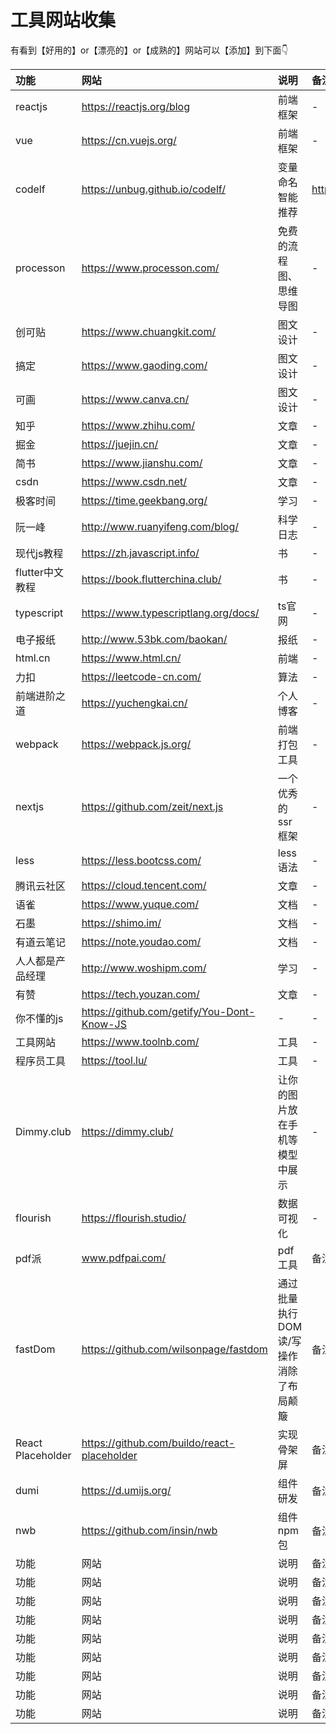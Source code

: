 # 工具网站收集

有看到【好用的】or【漂亮的】or【成熟的】网站可以【添加】到下面👇

| 功能 | 网站 | 说明 | 备注 |
| :-----| :---- | :---- | :---- |
| reactjs | https://reactjs.org/blog | 前端框架 | - |
| vue | https://cn.vuejs.org/ | 前端框架 | - |
| codelf | https://unbug.github.io/codelf/ | 变量命名智能推荐 | https://github.com/unbug/codelf |
| processon | https://www.processon.com/ | 免费的流程图、思维导图 | - |
| 创可贴 | https://www.chuangkit.com/ | 图文设计 | - |
| 搞定 | https://www.gaoding.com/ | 图文设计 | - |
| 可画 | https://www.canva.cn/ | 图文设计 | - |
| 知乎 | https://www.zhihu.com/ | 文章 | - |
| 掘金 | https://juejin.cn/ | 文章 | - |
| 简书 | https://www.jianshu.com/ | 文章 | - |
| csdn | https://www.csdn.net/ | 文章 | - |
| 极客时间 | https://time.geekbang.org/ | 学习 | - |
| 阮一峰 | http://www.ruanyifeng.com/blog/ | 科学日志 | - |
| 现代js教程 | https://zh.javascript.info/ | 书 | - |
| flutter中文教程 | https://book.flutterchina.club/ | 书 | - |
| typescript | https://www.typescriptlang.org/docs/ | ts官网 | - |
| 电子报纸 | http://www.53bk.com/baokan/ | 报纸 | - |
| html.cn | https://www.html.cn/ | 前端 | - |
| 力扣 | https://leetcode-cn.com/ | 算法 | - |
| 前端进阶之道 | https://yuchengkai.cn/ | 个人博客 | - |
| webpack | https://webpack.js.org/ | 前端打包工具 | - |
| nextjs | https://github.com/zeit/next.js | 一个优秀的ssr框架 | - |
| less | https://less.bootcss.com/ | less语法 | - |
| 腾讯云社区 | https://cloud.tencent.com/ | 文章 | - |
| 语雀 | https://www.yuque.com/ | 文档 | - |
| 石墨 | https://shimo.im/ | 文档 | - |
| 有道云笔记 | https://note.youdao.com/ | 文档 | - |
| 人人都是产品经理 | http://www.woshipm.com/ | 学习 | - |
| 有赞 | https://tech.youzan.com/ | 文章 | - |
| 你不懂的js | https://github.com/getify/You-Dont-Know-JS | - | - |
| 工具网站 | https://www.toolnb.com/ | 工具 | - |
| 程序员工具 | https://tool.lu/ | 工具 | - |
| Dimmy.club | https://dimmy.club/ | 让你的图片放在手机等模型中展示 | - |
| flourish | https://flourish.studio/ | 数据可视化 | - |
| pdf派 | www.pdfpai.com/ | pdf工具 | 备注 |
| fastDom | https://github.com/wilsonpage/fastdom | 通过批量执行DOM读/写操作消除了布局颠簸 | 备注 |
| React Placeholder | https://github.com/buildo/react-placeholder | 实现骨架屏 | 备注 |
| dumi | https://d.umijs.org/ | 组件研发 | 备注 |
| nwb | https://github.com/insin/nwb | 组件npm包 | 备注 |
| 功能 | 网站 | 说明 | 备注 |
| 功能 | 网站 | 说明 | 备注 |
| 功能 | 网站 | 说明 | 备注 |
| 功能 | 网站 | 说明 | 备注 |
| 功能 | 网站 | 说明 | 备注 |
| 功能 | 网站 | 说明 | 备注 |
| 功能 | 网站 | 说明 | 备注 |
| 功能 | 网站 | 说明 | 备注 |
| 功能 | 网站 | 说明 | 备注 |



